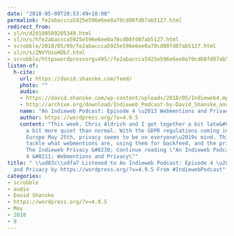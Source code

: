 ```yaml
---
date: "2018-05-09T20:53:49+10:00"
permalink: fe2abaccca5925e596e6ee0a70cd08fd07ab5127.html
redirect_from:
- sl/n/d20180509205349.html
- sl/n/s/hfe2abaccca5925e596e6ee0a70cd08fd07ab5127.html
- scrobble/2018/05/09/fe2abaccca5925e596e6ee0a70cd08fd07ab5127.html
- sl/n/s/ZNVYUsoHDb7.html
- scrobble/httpswordpressorgv495//fe2abaccca5925e596e6ee0a70cd08fd07ab5127.html
listen-of:
  h-cite:
    url: https://david.shanske.com/feed/
    photo: ""
    audio:
    - https://david.shanske.com/wp-content/uploads/2018/05/Indieweb4.mp3
    - http://archive.org/download/Indieweb_Podcast-by-David_Shanske_and_Chris_Aldrich/Indieweb4.mp3
    name: "An Indieweb Podcast: Episode 4 \u2013 Webmentions and Privacy"
    author: https://wordpress.org/?v=4.9.5
    content: "This week, Chris Aldrich and I got together a bit late&#8230;so I was
      a bit more quiet than normal. With the GDPR regulations coming into effect in
      Europe May 25th, privacy seems to be on everyone\u2019s mind. This week, we
      tackle what webmentions are, using them for backfeed, and the privacy implications.
      The Indieweb Privacy &#8230; Continue reading \"An Indieweb Podcast: Episode
      4 &#8211; Webmentions and Privacy\""
title: " \\ud83c\\udfa7 Listened to An Indieweb Podcast: Episode 4 \u2013 Webmentions
  and Privacy by https://wordpress.org/?v=4.9.5 From #IndiewebPodcast"
categories:
- scrobble
- audio
- David Shanske
- https://wordpress.org/?v=4.9.5
- May
- 2018
- 9
---
```

